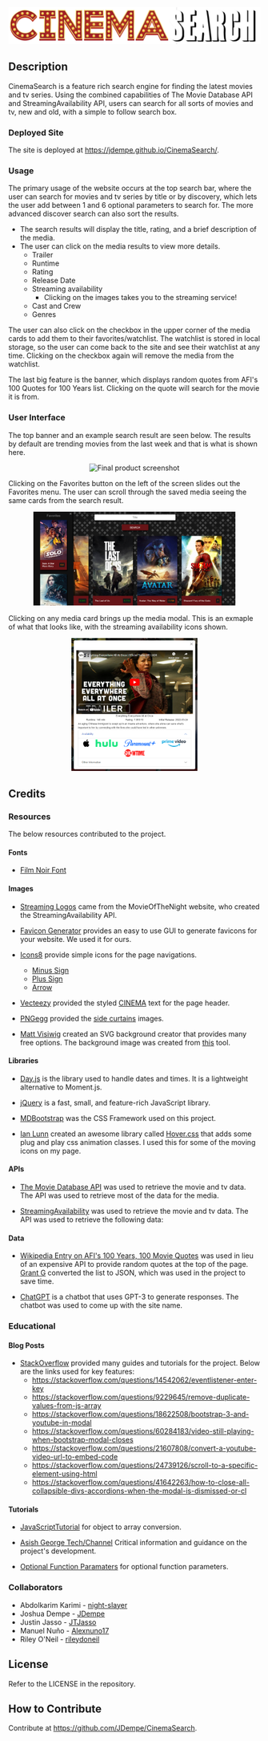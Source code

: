 <p align="center"><img src="./assets/images/header-images/cinemasearchbanner.png?raw=true" alt="CINEMA SEARCH"/></p>

## Description

CinemaSearch is a feature rich search engine for finding the latest movies and tv series.  Using the combined capabilities of The Movie Database API and StreamingAvailability API, users can search for all sorts of movies and tv, new and old, with a simple to follow search box.

### Deployed Site

The site is deployed at https://jdempe.github.io/CinemaSearch/.

### Usage

The primary usage of the website occurs at the top search bar, where the user can search for movies and tv series by title or by discovery, which lets the user add between 1 and 6 optional parameters to search for.  The more advanced discover search can also sort the results.

- The search results will display the title, rating, and a brief description of the media.
- The user can click on the media results to view more details.
  - Trailer
  - Runtime
  - Rating
  - Release Date
  - Streaming availability
    - Clicking on the images takes you to the streaming service!
  - Cast and Crew
  - Genres

The user can also click on the checkbox in the upper corner of the media cards to add them to their favorites/watchlist. The watchlist is stored in local storage, so the user can come back to the site and see their watchlist at any time.  Clicking on the checkbox again will remove the media from the watchlist.

The last big feature is the banner, which displays random quotes from AFI's 100 Quotes for 100 Years list.  Clicking on the quote will search for the movie it is from.

### User Interface

The top banner and an example search result are seen below.  The results by default are trending movies from the last week and that is what is shown here.

<p align="center"><img src="./assets/images/screenshot_final.png?raw=true" alt="Final product screenshot" width=80%/></p>

Clicking on the Favorites button on the left of the screen slides out the Favorites menu.  The user can scroll through the saved media seeing the same cards from the search result.

<p align="center"><img src="./assets/images/favorites.png?raw=true" alt="favorites sidebar screenshot" width=80%/></p>

Clicking on any media card brings up the media modal.  This is an exmaple of what that looks like, with the streaming availability icons shown.

<p align="center"><img src="./assets/images/modal.png?raw=true" alt="media modal" width=50%/></p>

## Credits


### Resources

The below resources contributed to the project.


#### Fonts

- [Film Noir Font](https://www.fontspace.com/film-noir-font-f41004)

#### Images
- [Streaming Logos](https://www.movieofthenight.com/) came from the MovieOfTheNight website, who created the StreamingAvailability API.
- [Favicon Generator](https://favicon.io/favicon-generator/) provides an easy to use GUI to generate favicons for your website.  We used it for ours.

- [Icons8](https://icons8.com/icons/) provide simple icons for the page navigations.
  - [Minus Sign](https://icons8.com/icon/59837/minus)
  - [Plus Sign](https://icons8.com/icon/59864/plus)
  - [Arrow](https://icons8.com/icon/100040/up-arrow)
  
- [Vecteezy](https://www.vecteezy.com/) provided the styled [CINEMA](https://www.vecteezy.com/vector-art/540684-cinema-banner-alphabet-sign-marquee-light-bulb-vintage) text for the page header.

- [PNGegg](https://www.pngegg.com/) provided the [side curtains](https://www.pngegg.com/en/png-dhrgx) images.

- [Matt Visiwig](https://twitter.com/MattVisiwig) created an SVG background creator that provides many free options.  The background image was created from [this](https://www.svgbackgrounds.com/) tool.


#### Libraries

- [Day.js](https://day.js.org/) is the library used to handle dates and times.  It is a lightweight alternative to Moment.js.

- [jQuery](https://jquery.com/) is a fast, small, and feature-rich JavaScript library.

- [MDBootstrap](https://mdbootstrap.com/) was the CSS Framework used on this project.

- [Ian Lunn](https://github.com/IanLunn) created an awesome library called [Hover.css](https://twitter.com/davidmacd) that adds some plug and play css animation classes.  I used this for some of the moving icons on my page.

#### APIs

- [The Movie Database API](https://developers.themoviedb.org/3/getting-started/introduction) was used to retrieve the movie and tv data.  The API was used to retrieve most of the data for the media.

- [StreamingAvailability](https://www.movieofthenight.com/about/api) was used to retrieve the movie and tv data.  The API was used to retrieve the following data:

#### Data

- [Wikipedia Entry on AFI's 100 Years, 100 Movie Quotes](https://en.wikipedia.org/wiki/AFI%27s_100_Years...100_Movie_Quotes) was used in lieu of an expensive API to provide random quotes at the top of the page. [Grant G](https://gist.github.com/grant0417/59022d88dfeb5aadf9f6dc2f974f9c79) converted the list to JSON, which was used in the project to save time.
  

- [ChatGPT](https://chat.openai.com/) is a chatbot that uses GPT-3 to generate responses.  The chatbot was used to come up with the site name.

### Educational
#### Blog Posts

- [StackOverflow](https://stackoverflow.com/) provided many guides and tutorials for the project.  Below are the links used for key features:
  - https://stackoverflow.com/questions/14542062/eventlistener-enter-key
  - https://stackoverflow.com/questions/9229645/remove-duplicate-values-from-js-array
  - https://stackoverflow.com/questions/18622508/bootstrap-3-and-youtube-in-modal
  - https://stackoverflow.com/questions/60284183/video-still-playing-when-bootstrap-modal-closes
  - https://stackoverflow.com/questions/21607808/convert-a-youtube-video-url-to-embed-code
  - https://stackoverflow.com/questions/24739126/scroll-to-a-specific-element-using-html
  - https://stackoverflow.com/questions/41642263/how-to-close-all-collapsible-divs-accordions-when-the-modal-is-dismissed-or-cl

#### Tutorials

- [JavaScriptTutorial](https://www.javascripttutorial.net/object/convert-an-object-to-an-array-in-javascript/) for object to array conversion.
  
- [Asish George Tech/Channel](https://youtu.be/zrv_SAnnmtk/) Critical information and guidance on the project's development.

- [Optional Function Paramaters](https://www.geeksforgeeks.org/how-to-declare-the-optional-function-parameters-in-javascript/) for optional function parameters.


  
### Collaborators

- Abdolkarim Karimi - [night-slayer](https://github.com/mackarimi)
- Joshua Dempe - [JDempe](https://github.com/JDempe)
- Justin Jasso - [JTJasso](https://github.com/JTJasso)
- Manuel Nuño - [Alexnuno17](https://github.com/Alexnuno17)
- Riley O'Neil - [rileydoneil](https://github.com/rileydoneil)

## License

Refer to the LICENSE in the repository.

## How to Contribute

Contribute at https://github.com/JDempe/CinemaSearch.
